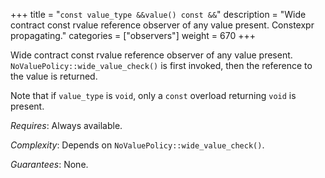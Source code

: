 +++
title = "`const value_type &&value() const &&`"
description = "Wide contract const rvalue reference observer of any value present. Constexpr propagating."
categories = ["observers"]
weight = 670
+++

Wide contract const rvalue reference observer of any value present. `NoValuePolicy::wide_value_check()` is first invoked, then the reference to the value is returned.

Note that if `value_type` is `void`, only a `const` overload returning `void` is present.

*Requires*: Always available.

*Complexity*: Depends on `NoValuePolicy::wide_value_check()`.

*Guarantees*: None.
